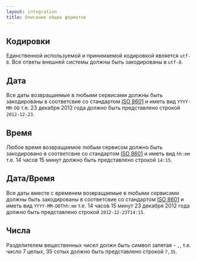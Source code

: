 ```yaml
---
layout: integration
title: Описание общих форматов
---
```


## Кодировки

Единственной используемой и принимаемой кодировкой является `utf-8`. Все ответы внешней системы должны быть закодированы в `utf-8`.

## Дата
Все даты возвращаемые в любыми сервисами должны быть закодированы в соответсвие со стандартом [ISO 8601](http://en.wikipedia.org/wiki/ISO_8601) и иметь вид `YYYY-MM-DD` т.е. 23 декабря 2012 года должно быть представлено строкой `2012-12-23`.

## Время
Любое время возвращаемое любым сервисом должно быть закодировано в соответсвие со стандартом [ISO 8601](http://en.wikipedia.org/wiki/ISO_8601) и иметь вид `hh:mm` т.е. 14 часов 15 минут должно быть представлено строкой `14:15`.

## Дата/Время
Все даты вместе с временем возвращаемые в любыми сервисами должны быть закодированы в соответсвие со стандартом [ISO 8601](http://en.wikipedia.org/wiki/ISO_8601) и иметь вид `YYYY-MM-DDThh:mm` т.е. 14 часов 15 минут 23 декабря 2012 года должно быть представлено строкой `2012-12-23T14:15`.

## Числа
Разделителем вещественных чисел должн быть символ запятая - `,`, т.е. число 7 целых, 35 сотых должно быть представлено строкой `7,35`.
